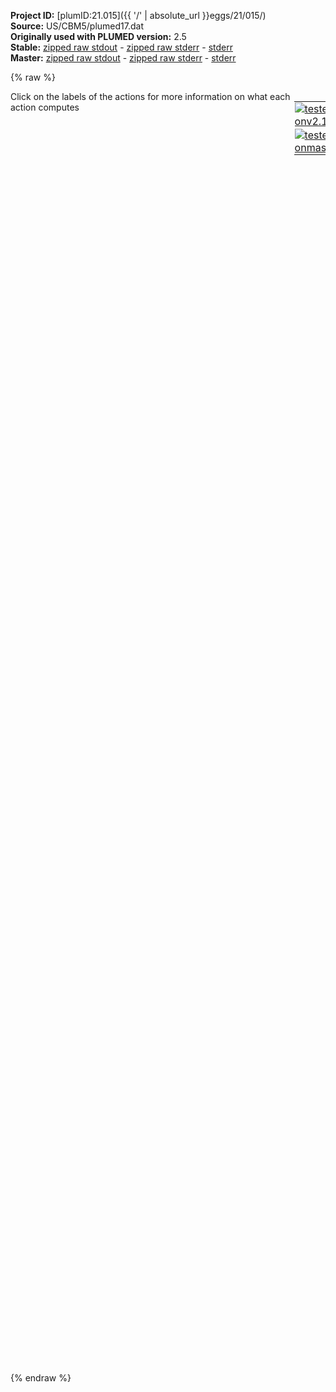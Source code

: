 **Project ID:** [plumID:21.015]({{ '/' | absolute_url }}eggs/21/015/)  
**Source:** US/CBM5/plumed17.dat  
**Originally used with PLUMED version:** 2.5  
**Stable:** [zipped raw stdout](plumed17.dat.plumed.stdout.txt.zip) - [zipped raw stderr](plumed17.dat.plumed.stderr.txt.zip) - [stderr](plumed17.dat.plumed.stderr)  
**Master:** [zipped raw stdout](plumed17.dat.plumed_master.stdout.txt.zip) - [zipped raw stderr](plumed17.dat.plumed_master.stderr.txt.zip) - [stderr](plumed17.dat.plumed_master.stderr)  

{% raw %}
<div style="width: 100%; float:left">
<div style="width: 90%; float:left" id="value_details_data/US/CBM5/plumed17.dat"> Click on the labels of the actions for more information on what each action computes </div>
<div style="width: 10%; float:left"><table><tr><td style="padding:1px"><a href="plumed17.dat.plumed.stderr"><img src="https://img.shields.io/badge/v2.10-passing-green.svg" alt="tested onv2.10" /></a></td></tr><tr><td style="padding:1px"><a href="plumed17.dat.plumed_master.stderr"><img src="https://img.shields.io/badge/master-passing-green.svg" alt="tested onmaster" /></a></td></tr></table></div></div>
<pre style="width=97%;">
<span class="plumedtooltip" style="color:green">WHOLEMOLECULES<span class="right">This action is used to rebuild molecules that can become split by the periodic boundary conditions. <a href="https://www.plumed.org/doc-master/user-doc/html/_w_h_o_l_e_m_o_l_e_c_u_l_e_s.html" style="color:green">More details</a><i></i></span></span> <span class="plumedtooltip">ENTITY0<span class="right">the atoms that make up a molecule that you wish to align<i></i></span></span>=721-887

<span style="display:none;" id="data/US/CBM5/plumed17.dat">The WHOLEMOLECULES action with label <b></b> calculates something</span><b name="data/US/CBM5/plumed17.data1" onclick='showPath("data/US/CBM5/plumed17.dat","data/US/CBM5/plumed17.data1","data/US/CBM5/plumed17.data1","violet")'>a1</b><span style="display:none;" id="data/US/CBM5/plumed17.data1">The CENTER_FAST action with label <b>a1</b> calculates the following quantities:<table  align="center" frame="void" width="95%" cellpadding="5%"><tr><td width="5%"><b> Quantity </b>  </td><td width="5%"><b> Type </b>  </td><td><b> Description </b> </td></tr><tr><td width="5%">a1</td><td width="5%"><font color="violet">atoms</font></td><td>virtual atom calculated by CENTER_FAST action</td></tr></table></span>: <span class="plumedtooltip" style="color:green">CENTER<span class="right">Calculate the center for a group of atoms, with arbitrary weights. <a href="https://www.plumed.org/doc-master/user-doc/html/_c_e_n_t_e_r.html" style="color:green">More details</a><i></i></span></span> <span class="plumedtooltip">ATOMS<span class="right">the group of atoms that you are calculating the Gyration Tensor for<i></i></span></span>=798-801 
<b name="data/US/CBM5/plumed17.data2" onclick='showPath("data/US/CBM5/plumed17.dat","data/US/CBM5/plumed17.data2","data/US/CBM5/plumed17.data2","violet")'>a2</b><span style="display:none;" id="data/US/CBM5/plumed17.data2">The CENTER_FAST action with label <b>a2</b> calculates the following quantities:<table  align="center" frame="void" width="95%" cellpadding="5%"><tr><td width="5%"><b> Quantity </b>  </td><td width="5%"><b> Type </b>  </td><td><b> Description </b> </td></tr><tr><td width="5%">a2</td><td width="5%"><font color="violet">atoms</font></td><td>virtual atom calculated by CENTER_FAST action</td></tr></table></span>: <span class="plumedtooltip" style="color:green">CENTER<span class="right">Calculate the center for a group of atoms, with arbitrary weights. <a href="https://www.plumed.org/doc-master/user-doc/html/_c_e_n_t_e_r.html" style="color:green">More details</a><i></i></span></span> <span class="plumedtooltip">ATOMS<span class="right">the group of atoms that you are calculating the Gyration Tensor for<i></i></span></span>=803-807 
<b name="data/US/CBM5/plumed17.data3" onclick='showPath("data/US/CBM5/plumed17.dat","data/US/CBM5/plumed17.data3","data/US/CBM5/plumed17.data3","violet")'>a3</b><span style="display:none;" id="data/US/CBM5/plumed17.data3">The CENTER_FAST action with label <b>a3</b> calculates the following quantities:<table  align="center" frame="void" width="95%" cellpadding="5%"><tr><td width="5%"><b> Quantity </b>  </td><td width="5%"><b> Type </b>  </td><td><b> Description </b> </td></tr><tr><td width="5%">a3</td><td width="5%"><font color="violet">atoms</font></td><td>virtual atom calculated by CENTER_FAST action</td></tr></table></span>: <span class="plumedtooltip" style="color:green">CENTER<span class="right">Calculate the center for a group of atoms, with arbitrary weights. <a href="https://www.plumed.org/doc-master/user-doc/html/_c_e_n_t_e_r.html" style="color:green">More details</a><i></i></span></span> <span class="plumedtooltip">ATOMS<span class="right">the group of atoms that you are calculating the Gyration Tensor for<i></i></span></span>=832-835 
<b name="data/US/CBM5/plumed17.datachi" onclick='showPath("data/US/CBM5/plumed17.dat","data/US/CBM5/plumed17.datachi","data/US/CBM5/plumed17.datachi","violet")'>achi</b><span style="display:none;" id="data/US/CBM5/plumed17.datachi">The CENTER_FAST action with label <b>achi</b> calculates the following quantities:<table  align="center" frame="void" width="95%" cellpadding="5%"><tr><td width="5%"><b> Quantity </b>  </td><td width="5%"><b> Type </b>  </td><td><b> Description </b> </td></tr><tr><td width="5%">achi</td><td width="5%"><font color="violet">atoms</font></td><td>virtual atom calculated by CENTER_FAST action</td></tr></table></span>: <span class="plumedtooltip" style="color:green">CENTER<span class="right">Calculate the center for a group of atoms, with arbitrary weights. <a href="https://www.plumed.org/doc-master/user-doc/html/_c_e_n_t_e_r.html" style="color:green">More details</a><i></i></span></span> <span class="plumedtooltip">ATOMS<span class="right">the group of atoms that you are calculating the Gyration Tensor for<i></i></span></span>=1-720 


<b name="data/US/CBM5/plumed17.datp1" onclick='showPath("data/US/CBM5/plumed17.dat","data/US/CBM5/plumed17.datp1","data/US/CBM5/plumed17.datp1","black")'>p1</b><span style="display:none;" id="data/US/CBM5/plumed17.datp1">The POSITION action with label <b>p1</b> calculates the following quantities:<table  align="center" frame="void" width="95%" cellpadding="5%"><tr><td width="5%"><b> Quantity </b>  </td><td width="5%"><b> Type </b>  </td><td><b> Description </b> </td></tr><tr><td width="5%">p1.x</td><td width="5%"><font color="black">scalar</font></td><td>the x-component of the atom position</td></tr><tr><td width="5%">p1.y</td><td width="5%"><font color="black">scalar</font></td><td>the y-component of the atom position</td></tr><tr><td width="5%">p1.z</td><td width="5%"><font color="black">scalar</font></td><td>the z-component of the atom position</td></tr></table></span>: <span class="plumedtooltip" style="color:green">POSITION<span class="right">Calculate the components of the position of an atom. <a href="https://www.plumed.org/doc-master/user-doc/html/_p_o_s_i_t_i_o_n.html" style="color:green">More details</a><i></i></span></span> <span class="plumedtooltip">ATOM<span class="right">the atom number<i></i></span></span>=<b name="data/US/CBM5/plumed17.data1">a1</b> <span class="plumedtooltip">NOPBC<span class="right"> ignore the periodic boundary conditions when calculating distances<i></i></span></span>
<b name="data/US/CBM5/plumed17.datp2" onclick='showPath("data/US/CBM5/plumed17.dat","data/US/CBM5/plumed17.datp2","data/US/CBM5/plumed17.datp2","black")'>p2</b><span style="display:none;" id="data/US/CBM5/plumed17.datp2">The POSITION action with label <b>p2</b> calculates the following quantities:<table  align="center" frame="void" width="95%" cellpadding="5%"><tr><td width="5%"><b> Quantity </b>  </td><td width="5%"><b> Type </b>  </td><td><b> Description </b> </td></tr><tr><td width="5%">p2.x</td><td width="5%"><font color="black">scalar</font></td><td>the x-component of the atom position</td></tr><tr><td width="5%">p2.y</td><td width="5%"><font color="black">scalar</font></td><td>the y-component of the atom position</td></tr><tr><td width="5%">p2.z</td><td width="5%"><font color="black">scalar</font></td><td>the z-component of the atom position</td></tr></table></span>: <span class="plumedtooltip" style="color:green">POSITION<span class="right">Calculate the components of the position of an atom. <a href="https://www.plumed.org/doc-master/user-doc/html/_p_o_s_i_t_i_o_n.html" style="color:green">More details</a><i></i></span></span> <span class="plumedtooltip">ATOM<span class="right">the atom number<i></i></span></span>=<b name="data/US/CBM5/plumed17.data2">a2</b> <span class="plumedtooltip">NOPBC<span class="right"> ignore the periodic boundary conditions when calculating distances<i></i></span></span>
<b name="data/US/CBM5/plumed17.datp3" onclick='showPath("data/US/CBM5/plumed17.dat","data/US/CBM5/plumed17.datp3","data/US/CBM5/plumed17.datp3","black")'>p3</b><span style="display:none;" id="data/US/CBM5/plumed17.datp3">The POSITION action with label <b>p3</b> calculates the following quantities:<table  align="center" frame="void" width="95%" cellpadding="5%"><tr><td width="5%"><b> Quantity </b>  </td><td width="5%"><b> Type </b>  </td><td><b> Description </b> </td></tr><tr><td width="5%">p3.x</td><td width="5%"><font color="black">scalar</font></td><td>the x-component of the atom position</td></tr><tr><td width="5%">p3.y</td><td width="5%"><font color="black">scalar</font></td><td>the y-component of the atom position</td></tr><tr><td width="5%">p3.z</td><td width="5%"><font color="black">scalar</font></td><td>the z-component of the atom position</td></tr></table></span>: <span class="plumedtooltip" style="color:green">POSITION<span class="right">Calculate the components of the position of an atom. <a href="https://www.plumed.org/doc-master/user-doc/html/_p_o_s_i_t_i_o_n.html" style="color:green">More details</a><i></i></span></span> <span class="plumedtooltip">ATOM<span class="right">the atom number<i></i></span></span>=<b name="data/US/CBM5/plumed17.data3">a3</b> <span class="plumedtooltip">NOPBC<span class="right"> ignore the periodic boundary conditions when calculating distances<i></i></span></span>
<b name="data/US/CBM5/plumed17.datpchi" onclick='showPath("data/US/CBM5/plumed17.dat","data/US/CBM5/plumed17.datpchi","data/US/CBM5/plumed17.datpchi","black")'>pchi</b><span style="display:none;" id="data/US/CBM5/plumed17.datpchi">The POSITION action with label <b>pchi</b> calculates the following quantities:<table  align="center" frame="void" width="95%" cellpadding="5%"><tr><td width="5%"><b> Quantity </b>  </td><td width="5%"><b> Type </b>  </td><td><b> Description </b> </td></tr><tr><td width="5%">pchi.x</td><td width="5%"><font color="black">scalar</font></td><td>the x-component of the atom position</td></tr><tr><td width="5%">pchi.y</td><td width="5%"><font color="black">scalar</font></td><td>the y-component of the atom position</td></tr><tr><td width="5%">pchi.z</td><td width="5%"><font color="black">scalar</font></td><td>the z-component of the atom position</td></tr></table></span>: <span class="plumedtooltip" style="color:green">POSITION<span class="right">Calculate the components of the position of an atom. <a href="https://www.plumed.org/doc-master/user-doc/html/_p_o_s_i_t_i_o_n.html" style="color:green">More details</a><i></i></span></span> <span class="plumedtooltip">ATOM<span class="right">the atom number<i></i></span></span>=<b name="data/US/CBM5/plumed17.datachi">achi</b> <span class="plumedtooltip">NOPBC<span class="right"> ignore the periodic boundary conditions when calculating distances<i></i></span></span>
<br/><b name="data/US/CBM5/plumed17.datdistx" onclick='showPath("data/US/CBM5/plumed17.dat","data/US/CBM5/plumed17.datdistx","data/US/CBM5/plumed17.datdistx","black")'>distx</b><span style="display:none;" id="data/US/CBM5/plumed17.datdistx">The MATHEVAL action with label <b>distx</b> calculates the following quantities:<table  align="center" frame="void" width="95%" cellpadding="5%"><tr><td width="5%"><b> Quantity </b>  </td><td width="5%"><b> Type </b>  </td><td><b> Description </b> </td></tr><tr><td width="5%">distx</td><td width="5%"><font color="black">scalar</font></td><td>an arbitrary function</td></tr></table></span>: <span class="plumedtooltip" style="color:green">MATHEVAL<span class="right">An alias to the CUSTOM function that can also be used to calaculate combinations of variables using a custom expression. <a href="https://www.plumed.org/doc-master/user-doc/html/_m_a_t_h_e_v_a_l.html" style="color:green">More details</a><i></i></span></span> <span class="plumedtooltip">ARG<span class="right">the values input to this function<i></i></span></span>=<b name="data/US/CBM5/plumed17.datp1">p1.x</b>,<b name="data/US/CBM5/plumed17.datp2">p2.x</b>,<b name="data/US/CBM5/plumed17.datp3">p3.x</b>,<b name="data/US/CBM5/plumed17.datpchi">pchi.x</b> <span class="plumedtooltip">VAR<span class="right">the names to give each of the arguments in the function<i></i></span></span>=a,b,c,y <span class="plumedtooltip">FUNC<span class="right">the function you wish to evaluate<i></i></span></span>=((y-a)^2+(y-b)^2+(y-c)^2)^0.5 <span class="plumedtooltip">PERIODIC<span class="right">if the output of your function is periodic then you should specify the periodicity of the function<i></i></span></span>=NO

<span id="data/US/CBM5/plumed17.datdefrestraint-bnd_short"><b name="data/US/CBM5/plumed17.datrestraint-bnd" onclick='showPath("data/US/CBM5/plumed17.dat","data/US/CBM5/plumed17.datrestraint-bnd","data/US/CBM5/plumed17.datrestraint-bnd","black")'>restraint-bnd</b><span style="display:none;" id="data/US/CBM5/plumed17.datrestraint-bnd">The RESTRAINT action with label <b>restraint-bnd</b> calculates the following quantities:<table  align="center" frame="void" width="95%" cellpadding="5%"><tr><td width="5%"><b> Quantity </b>  </td><td width="5%"><b> Type </b>  </td><td><b> Description </b> </td></tr><tr><td width="5%">restraint-bnd.bias</td><td width="5%"><font color="black">scalar</font></td><td>the instantaneous value of the bias potential</td></tr><tr><td width="5%">restraint-bnd.force2</td><td width="5%"><font color="black">scalar</font></td><td>the instantaneous value of the squared force due to this bias potential</td></tr></table></span>: <span class="plumedtooltip" style="color:green">RESTRAINT<span class="right">Adds harmonic and/or linear restraints on one or more variables. This action has <a class="toggler" href='javascript:;' onclick='toggleDisplay("data/US/CBM5/plumed17.datdefrestraint-bnd");'>hidden defaults</a>. <a href="https://www.plumed.org/doc-master/user-doc/html/_r_e_s_t_r_a_i_n_t.html">More details</a><i></i></span></span> <span class="plumedtooltip">ARG<span class="right">the values the harmonic restraint acts upon<i></i></span></span>=<b name="data/US/CBM5/plumed17.datdistx">distx</b> <span class="plumedtooltip">KAPPA<span class="right"> specifies that the restraint is harmonic and what the values of the force constants on each of the variables are<i></i></span></span>=100.0 <span class="plumedtooltip">AT<span class="right">the position of the restraint<i></i></span></span>=1.0
</span><span id="data/US/CBM5/plumed17.datdefrestraint-bnd_long" style="display:none;"><b name="data/US/CBM5/plumed17.datrestraint-bnd" onclick='showPath("data/US/CBM5/plumed17.dat","data/US/CBM5/plumed17.datrestraint-bnd","data/US/CBM5/plumed17.datrestraint-bnd","black")'>restraint-bnd</b>: <span class="plumedtooltip" style="color:green">RESTRAINT<span class="right">Adds harmonic and/or linear restraints on one or more variables. This action uses the <a class="toggler" href='javascript:;' onclick='toggleDisplay("data/US/CBM5/plumed17.datdefrestraint-bnd");'>defaults shown here</a>. <a href="https://www.plumed.org/doc-master/user-doc/html/_r_e_s_t_r_a_i_n_t.html">More details</a><i></i></span></span> <span class="plumedtooltip">ARG<span class="right">the values the harmonic restraint acts upon<i></i></span></span>=<b name="data/US/CBM5/plumed17.datdistx">distx</b> <span class="plumedtooltip">KAPPA<span class="right"> specifies that the restraint is harmonic and what the values of the force constants on each of the variables are<i></i></span></span>=100.0 <span class="plumedtooltip">AT<span class="right">the position of the restraint<i></i></span></span>=1.0  <span class="plumedtooltip">SLOPE<span class="right"> specifies that the restraint is linear and what the values of the force constants on each of the variables are<i></i></span></span>=0.0
</span><br/><span class="plumedtooltip" style="color:green">PRINT<span class="right">Print quantities to a file. <a href="https://www.plumed.org/doc-master/user-doc/html/_p_r_i_n_t.html" style="color:green">More details</a><i></i></span></span> <span class="plumedtooltip">ARG<span class="right">the labels of the values that you would like to print to the file<i></i></span></span>=<b name="data/US/CBM5/plumed17.datdistx">distx</b>,<b name="data/US/CBM5/plumed17.datrestraint-bnd">restraint-bnd.bias</b> <span class="plumedtooltip">STRIDE<span class="right"> the frequency with which the quantities of interest should be output<i></i></span></span>=5000 <span class="plumedtooltip">FILE<span class="right">the name of the file on which to output these quantities<i></i></span></span>=COLVAR17
</pre>
{% endraw %}
